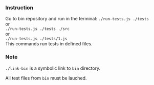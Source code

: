### Instruction

Go to bin repository and run in the terminal:
```./run-tests.js ./tests```
<br>or<br>
```./run-tests.js ./tests ./src```
<br>or<br>
```./run-tests.js ./tests/1.js```
<br>
This commands run tests in defined files. 


### Note

`./link-bin` is a symbolic link to `bin` directory.

All test files from `bin` must be lauched. 